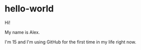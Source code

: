 # hello-world

Hi!

My name is Alex. 

I'm 15 and I'm using GitHub for the first time in my life right now.
